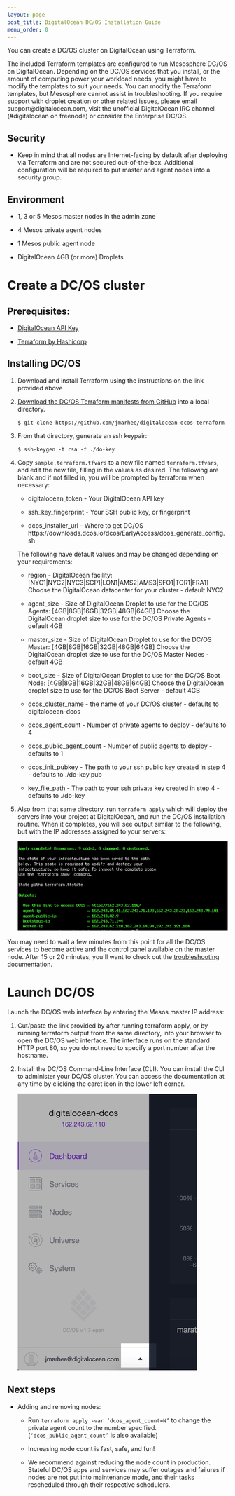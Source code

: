 ```yaml
---
layout: page
post_title: DigitalOcean DC/OS Installation Guide
menu_order: 0
---
```

<p>You can create a DC/OS cluster on DigitalOcean using Terraform.</p>

<p>The included Terraform templates are configured to run Mesosphere DC/OS on DigitalOcean. Depending on the DC/OS services that you install, or the amount of computing power your workload needs, you might have to modify the templates to suit your needs. You can modify the Terraform templates, but Mesosphere cannot assist in troubleshooting. If you require support with droplet creation or other related issues, please email support@digitalocean.com, visit the unofficial DigitalOcean IRC channel (#digitalocean on freenode) or consider the Enterprise DC/OS.</p>

<h2>Security</h2>

<ul>
<li>Keep in mind that all nodes are Internet-facing by default after deploying via Terraform and are not secured out-of-the-box. Additional configuration will be required to put master and agent nodes into a security group. </li>
</ul>

<h2>Environment</h2>

<ul>
<li><p>1, 3 or 5 Mesos master nodes in the admin zone</p></li>
<li><p>4 Mesos private agent nodes</p></li>
<li><p>1 Mesos public agent node</p></li>
<li><p>DigitalOcean 4GB (or more) Droplets</p></li>
</ul>

<h1>Create a DC/OS cluster</h1>

<h2>Prerequisites:</h2>

<ul>
<li><p><a href="https://www.digitalocean.com/help/api/">DigitalOcean API Key</a></p></li>
<li><p><a href="https://www.terraform.io/intro/getting-started/install.html">Terraform by Hashicorp</a></p></li>
</ul>

<h2>Installing DC/OS</h2>

<ol>
<li><p>Download and install Terraform using the instructions on the link provided above</p></li>
<li><p><a href="https://github.com/jmarhee/digitalocean-dcos-terraform">Download the DC/OS Terraform manifests from GitHub</a> into a local directory.</p>

<pre><code>$ git clone https://github.com/jmarhee/digitalocean-dcos-terraform
</code></pre></li>
<li><p>From that directory, generate an ssh keypair:</p>

<pre><code>$ ssh-keygen -t rsa -f ./do-key
</code></pre></li>
<li><p>Copy <code>sample.terraform.tfvars</code> to a new file named <code>terraform.tfvars</code>, and edit the new file, filling in the values as desired. The following are blank and if not filled in, you will be prompted by terraform when necessary:</p>

<ul>
<li><p>digitalocean_token - Your DigitalOcean API key</p></li>
<li><p>ssh_key_fingerprint - Your SSH public key, or fingerprint</p></li>
<li><p>dcos_installer_url - Where to get DC/OS https://downloads.dcos.io/dcos/EarlyAccess/dcos_generate_config.sh</p></li>
</ul>

<p>The following have default values and may be changed depending on your requirements:</p>

<ul>
<li><p>region - DigitalOcean facility: [NYC1|NYC2|NYC3|SGP1|LON1|AMS2|AMS3|SFO1|TOR1|FRA1] Choose the DigitalOcean datacenter for your cluster - default NYC2</p></li>
<li><p>agent_size - Size of DigitalOcean Droplet to use for the DC/OS Agents: [4GB|8GB|16GB|32GB|48GB|64GB] Choose the DigitalOcean droplet size to use for the DC/OS Private Agents - default 4GB</p></li>
<li><p>master_size - Size of DigitalOcean Droplet to use for the DC/OS Master: [4GB|8GB|16GB|32GB|48GB|64GB] Choose the DigitalOcean droplet size to use for the DC/OS Master Nodes - default 4GB</p></li>
<li><p>boot_size - Size of DigitalOcean Droplet to use for the DC/OS Boot Node: [4GB|8GB|16GB|32GB|48GB|64GB] Choose the DigitalOcean droplet size to use for the DC/OS Boot Server - default 4GB</p></li>
<li><p>dcos_cluster_name - the name of your DC/OS cluster - defaults to digitalocean-dcos</p></li>
<li><p>dcos_agent_count - Number of private agents to deploy - defaults to 4</p></li>
<li><p>dcos_public_agent_count - Number of public agents to deploy - defaults to 1</p></li>
<li><p>dcos_init_pubkey - The path to your ssh public key created in step 4 - defaults to ./do-key.pub</p></li>
<li><p>key_file_path - The path to your ssh private key created in step 4 - defaults to ./do-key</p></li>
</ul></li>
<li><p>Also from that same directory, run <code>terraform apply</code> which will deploy the servers into your project at DigitalOcean, and run the DC/OS installation routine. When it completes, you will see output similar to the following, but with the IP addresses assigned to your servers:</p>

<p><img src="/assets/images/digitalocean_terraform_output.png" alt="terraform apply output" /></p></li>
</ol>

<p>You may need to wait a few minutes from this point for all the DC/OS services to become active and the control panel available on the master node. After 15 or 20 minutes, you'll want to check out the <a href="../../custom/troubleshooting/">troubleshooting</a> documentation.</p>

<h1>Launch DC/OS</h1>

<p>Launch the DC/OS web interface by entering the Mesos master IP address:</p>

<ol>
<li><p>Cut/paste the link provided by after running terraform apply, or by running terraform output from the same directory, into your browser to open the DC/OS web interface. The interface runs on the standard HTTP port 80, so you do not need to specify a port number after the hostname.</p></li>
<li><p>Install the DC/OS Command-Line Interface (CLI). You can install the CLI to administer your DC/OS cluster. You can access the documentation at any time by clicking the caret icon in the lower left corner.</p>

<p><img src="/assets/images/digitalocean_help_link.png" alt="dcos help link" /></p></li>
</ol>

<h2>Next steps</h2>

<ul>
<li><p>Adding and removing nodes:</p>

<ul>
<li><p>Run <code>terraform apply -var ‘dcos_agent_count=N’</code> to change the private agent count to the number specified. (<code>‘dcos_public_agent_count’</code> is also available)</p></li>
<li><p>Increasing node count is fast, safe, and fun!</p></li>
<li><p>We recommend against reducing the node count in production. Stateful DC/OS apps and services may suffer outages and failures if nodes are not put into maintenance mode, and their tasks rescheduled through their respective schedulers.</p></li>
</ul></li>
</ul>
